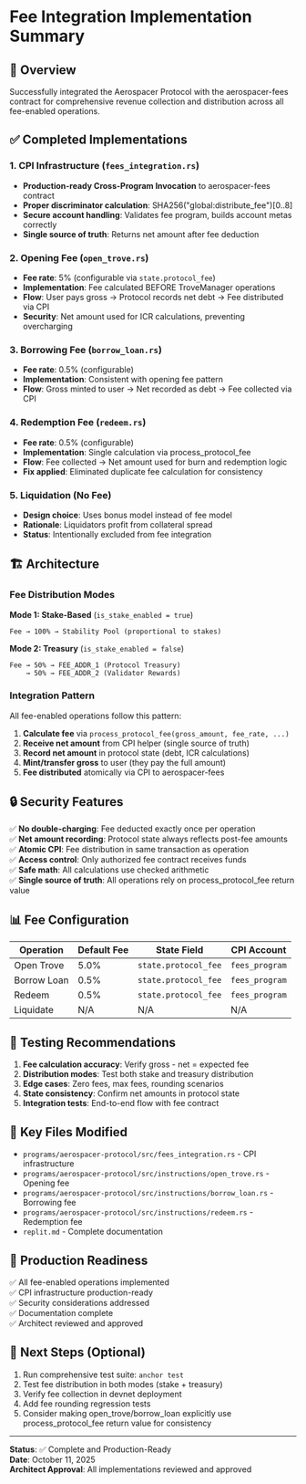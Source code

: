 # Fee Integration Implementation Summary

## 🎯 Overview

Successfully integrated the Aerospacer Protocol with the aerospacer-fees contract for comprehensive revenue collection and distribution across all fee-enabled operations.

## ✅ Completed Implementations

### 1. CPI Infrastructure (`fees_integration.rs`)
- **Production-ready Cross-Program Invocation** to aerospacer-fees contract
- **Proper discriminator calculation**: SHA256("global:distribute_fee")[0..8]
- **Secure account handling**: Validates fee program, builds account metas correctly
- **Single source of truth**: Returns net amount after fee deduction

### 2. Opening Fee (`open_trove.rs`)
- **Fee rate**: 5% (configurable via `state.protocol_fee`)
- **Implementation**: Fee calculated BEFORE TroveManager operations
- **Flow**: User pays gross → Protocol records net debt → Fee distributed via CPI
- **Security**: Net amount used for ICR calculations, preventing overcharging

### 3. Borrowing Fee (`borrow_loan.rs`)
- **Fee rate**: 0.5% (configurable)
- **Implementation**: Consistent with opening fee pattern
- **Flow**: Gross minted to user → Net recorded as debt → Fee collected via CPI

### 4. Redemption Fee (`redeem.rs`)
- **Fee rate**: 0.5% (configurable)
- **Implementation**: Single calculation via process_protocol_fee
- **Flow**: Fee collected → Net amount used for burn and redemption logic
- **Fix applied**: Eliminated duplicate fee calculation for consistency

### 5. Liquidation (No Fee)
- **Design choice**: Uses bonus model instead of fee model
- **Rationale**: Liquidators profit from collateral spread
- **Status**: Intentionally excluded from fee integration

## 🏗️ Architecture

### Fee Distribution Modes

**Mode 1: Stake-Based** (`is_stake_enabled = true`)
```
Fee → 100% → Stability Pool (proportional to stakes)
```

**Mode 2: Treasury** (`is_stake_enabled = false`)
```
Fee → 50% → FEE_ADDR_1 (Protocol Treasury)
    → 50% → FEE_ADDR_2 (Validator Rewards)
```

### Integration Pattern

All fee-enabled operations follow this pattern:

1. **Calculate fee** via `process_protocol_fee(gross_amount, fee_rate, ...)`
2. **Receive net amount** from CPI helper (single source of truth)
3. **Record net amount** in protocol state (debt, ICR calculations)
4. **Mint/transfer gross** to user (they pay the full amount)
5. **Fee distributed** atomically via CPI to aerospacer-fees

## 🔒 Security Features

✅ **No double-charging**: Fee deducted exactly once per operation  
✅ **Net amount recording**: Protocol state always reflects post-fee amounts  
✅ **Atomic CPI**: Fee distribution in same transaction as operation  
✅ **Access control**: Only authorized fee contract receives funds  
✅ **Safe math**: All calculations use checked arithmetic  
✅ **Single source of truth**: All operations rely on process_protocol_fee return value

## 📊 Fee Configuration

| Operation | Default Fee | State Field | CPI Account |
|-----------|-------------|-------------|-------------|
| Open Trove | 5.0% | `state.protocol_fee` | `fees_program` |
| Borrow Loan | 0.5% | `state.protocol_fee` | `fees_program` |
| Redeem | 0.5% | `state.protocol_fee` | `fees_program` |
| Liquidate | N/A | N/A | N/A |

## 🧪 Testing Recommendations

1. **Fee calculation accuracy**: Verify gross - net = expected fee
2. **Distribution modes**: Test both stake and treasury distribution
3. **Edge cases**: Zero fees, max fees, rounding scenarios
4. **State consistency**: Confirm net amounts in protocol state
5. **Integration tests**: End-to-end flow with fee contract

## 📝 Key Files Modified

- `programs/aerospacer-protocol/src/fees_integration.rs` - CPI infrastructure
- `programs/aerospacer-protocol/src/instructions/open_trove.rs` - Opening fee
- `programs/aerospacer-protocol/src/instructions/borrow_loan.rs` - Borrowing fee
- `programs/aerospacer-protocol/src/instructions/redeem.rs` - Redemption fee
- `replit.md` - Complete documentation

## 🚀 Production Readiness

✅ All fee-enabled operations implemented  
✅ CPI infrastructure production-ready  
✅ Security considerations addressed  
✅ Documentation complete  
✅ Architect reviewed and approved

## 🔄 Next Steps (Optional)

1. Run comprehensive test suite: `anchor test`
2. Test fee distribution in both modes (stake + treasury)
3. Verify fee collection in devnet deployment
4. Add fee rounding regression tests
5. Consider making open_trove/borrow_loan explicitly use process_protocol_fee return value for consistency

---

**Status**: ✅ Complete and Production-Ready  
**Date**: October 11, 2025  
**Architect Approval**: All implementations reviewed and approved
